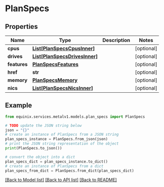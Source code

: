 # PlanSpecs


## Properties

Name | Type | Description | Notes
------------ | ------------- | ------------- | -------------
**cpus** | [**List[PlanSpecsCpusInner]**](PlanSpecsCpusInner.md) |  | [optional] 
**drives** | [**List[PlanSpecsDrivesInner]**](PlanSpecsDrivesInner.md) |  | [optional] 
**features** | [**PlanSpecsFeatures**](PlanSpecsFeatures.md) |  | [optional] 
**href** | **str** |  | [optional] 
**memory** | [**PlanSpecsMemory**](PlanSpecsMemory.md) |  | [optional] 
**nics** | [**List[PlanSpecsNicsInner]**](PlanSpecsNicsInner.md) |  | [optional] 

## Example

```python
from equinix.services.metalv1.models.plan_specs import PlanSpecs

# TODO update the JSON string below
json = "{}"
# create an instance of PlanSpecs from a JSON string
plan_specs_instance = PlanSpecs.from_json(json)
# print the JSON string representation of the object
print(PlanSpecs.to_json())

# convert the object into a dict
plan_specs_dict = plan_specs_instance.to_dict()
# create an instance of PlanSpecs from a dict
plan_specs_from_dict = PlanSpecs.from_dict(plan_specs_dict)
```
[[Back to Model list]](../README.md#documentation-for-models) [[Back to API list]](../README.md#documentation-for-api-endpoints) [[Back to README]](../README.md)


